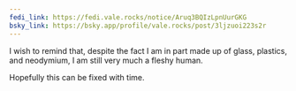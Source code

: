 ```yaml
---
fedi_link: https://fedi.vale.rocks/notice/Aruq3BQIzLpnUurGKG
bsky_link: https://bsky.app/profile/vale.rocks/post/3ljzuoi223s2r
---
```


I wish to remind that, despite the fact I am in part made up of glass, plastics, and neodymium, I am still very much a fleshy human.

Hopefully this can be fixed with time.
